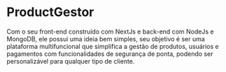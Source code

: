 # ProductGestor

Com o seu front-end construído com NextJs e back-end com NodeJs e MongoDB, ele possui uma ideia bem simples, seu objetivo é ser uma plataforma multifuncional que simplifica a gestão de produtos, usuários e pagamentos com funcionalidades de segurança de ponta, podendo ser personalizável para qualquer tipo de cliente.
